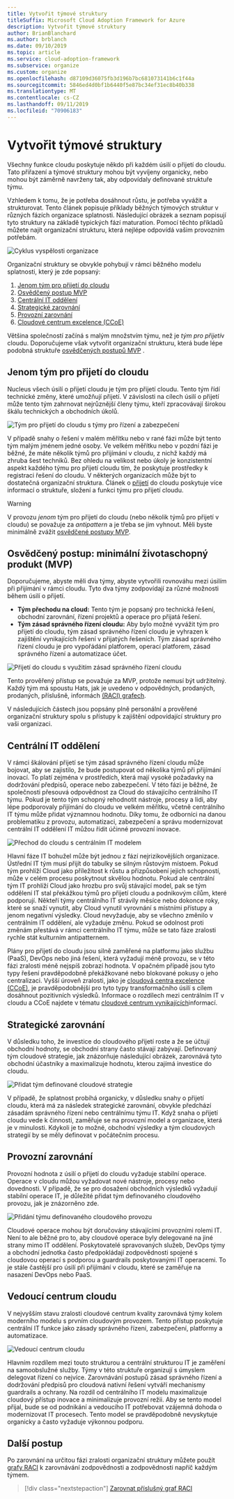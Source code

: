 ```yaml
---
title: Vytvořit týmové struktury
titleSuffix: Microsoft Cloud Adoption Framework for Azure
description: Vytvořit týmové struktury
author: BrianBlanchard
ms.author: brblanch
ms.date: 09/10/2019
ms.topic: article
ms.service: cloud-adoption-framework
ms.subservice: organize
ms.custom: organize
ms.openlocfilehash: d87109d36075fb3d196b7bc681073141b6c1f44a
ms.sourcegitcommit: 5846ed4d0bf1b6440f5e87bc34ef31ec8b40b338
ms.translationtype: MT
ms.contentlocale: cs-CZ
ms.lasthandoff: 09/11/2019
ms.locfileid: "70906183"
---
```

# <a name="establish-team-structures"></a>Vytvořit týmové struktury

Všechny funkce cloudu poskytuje někdo při každém úsilí o přijetí do cloudu. Tato přiřazení a týmové struktury mohou být vyvíjeny organicky, nebo mohou být záměrně navrženy tak, aby odpovídaly definované struktuře týmu.

Vzhledem k tomu, že je potřeba dosáhnout růstu, je potřeba vyvážit a strukturovat. Tento článek popisuje příklady běžných týmových struktur v různých fázích organizace splatnosti. Následující obrázek a seznam popisují tyto struktury na základě typických fází maturation. Pomocí těchto příkladů můžete najít organizační strukturu, která nejlépe odpovídá vašim provozním potřebám.

![Cyklus vyspělosti organizace](../_images/ready/org-ready-maturity.png)

Organizační struktury se obvykle pohybují v rámci běžného modelu splatnosti, který je zde popsaný:

1. [Jenom tým pro přijetí do cloudu](#cloud-adoption-team-only)
2. [Osvědčený postup MVP](#best-practice-minimum-viable-product-mvp)
3. [Centrální IT oddělení](#central-it)
4. [Strategické zarovnání](#strategic-alignment)
5. [Provozní zarovnání](#operational-alignment)
6. [Cloudové centrum excelence (CCoE)](#cloud-center-of-excellence)

Většina společností začíná s malým množstvím týmu, než je *tým pro přijetí*v cloudu. Doporučujeme však vytvořit organizační strukturu, která bude lépe podobná struktuře [osvědčených postupů MVP](#best-practice-minimum-viable-product-mvp) .

## <a name="cloud-adoption-team-only"></a>Jenom tým pro přijetí do cloudu

Nucleus všech úsilí o přijetí cloudu je tým pro přijetí cloudu. Tento tým řídí technické změny, které umožňují přijetí. V závislosti na cílech úsilí o přijetí může tento tým zahrnovat nejrůznější členy týmu, kteří zpracovávají širokou škálu technických a obchodních úkolů.

![Tým pro přijetí do cloudu s týmy pro řízení a zabezpečení](../_images/ready/org-ready-adoption-only.png)

V případě snahy o řešení v malém měřítku nebo v rané fázi může být tento tým malým jménem jedné osoby. Ve velkém měřítku nebo v pozdní fázi je běžné, že máte několik týmů pro přijímání v cloudu, z nichž každý má zhruba šest techniků. Bez ohledu na velikost nebo úkoly je konzistentní aspekt každého týmu pro přijetí cloudu tím, že poskytuje prostředky k registraci řešení do cloudu. V některých organizacích může být to dostatečná organizační struktura. Článek o [přijetí](./cloud-adoption.md) do cloudu poskytuje více informací o struktuře, složení a funkci týmu pro přijetí cloudu.

> [!WARNING]
> V provozu *jenom* tým pro přijetí do cloudu (nebo několik týmů pro přijetí v cloudu) se považuje za *antipattern* a je třeba se jim vyhnout. Měli byste minimálně zvážit [osvědčené postupy MVP](#best-practice-minimum-viable-product-mvp).

## <a name="best-practice-minimum-viable-product-mvp"></a>Osvědčený postup: minimální životaschopný produkt (MVP)

Doporučujeme, abyste měli dva týmy, abyste vytvořili rovnováhu mezi úsilím při přijímání v rámci cloudu. Tyto dva týmy zodpovídají za různé možnosti během úsilí o přijetí.

- **Tým přechodu na cloud:** Tento tým je popsaný pro technická řešení, obchodní zarovnání, řízení projektů a operace pro přijatá řešení.
- **Tým zásad správného řízení cloudu:** Aby bylo možné vyvážit tým pro přijetí do cloudu, tým zásad správného řízení cloudu je vyhrazen k zajištění vynikajících řešení v přijatých řešeních. Tým zásad správného řízení cloudu je pro vypořádání platforem, operací platforem, zásad správného řízení a automatizace účet.

![Přijetí do cloudu s využitím zásad správného řízení cloudu](../_images/ready/org-ready-best-practice.png)

Tento prověřený přístup se považuje za MVP, protože nemusí být udržitelný. Každý tým má spoustu Hats, jak je uvedeno v odpovědných, prodaných, prodaných, příslušně, informách [ (RACI) grafech](./raci-alignment.md).

V následujících částech jsou popsány plně personální a prověřené organizační struktury spolu s přístupy k zajištění odpovídající struktury pro vaši organizaci.

## <a name="central-it"></a>Centrální IT oddělení

V rámci škálování přijetí se tým zásad správného řízení cloudu může bojovat, aby se zajistilo, že bude postupovat od několika týmů při přijímání inovací. To platí zejména v prostředích, která mají vysoké požadavky na dodržování předpisů, operace nebo zabezpečení. V této fázi je běžné, že společnosti přesouvá odpovědnost za Cloud do stávajícího centrálního IT týmu. Pokud je tento tým schopný rehodnotit nástroje, procesy a lidi, aby lépe podporovaly přijímání do cloudu ve velkém měřítku, včetně centrálního IT týmu může přidat významnou hodnotu. Díky tomu, že odborníci na danou problematiku z provozu, automatizaci, zabezpečení a správu modernizovat centrální IT oddělení IT můžou řídit účinné provozní inovace.

![Přechod do cloudu s centrálním IT modelem](../_images/ready/org-ready-central-it.png)

Hlavní fáze IT bohužel může být jednou z fází nejrizikovějších organizace. Ústřední IT tým musí přijít do tabulky se silným růstovým místoem. Pokud tým prohlíží Cloud jako příležitost k růstu a přizpůsobení jejich schopností, může v celém procesu poskytnout skvělou hodnotu. Pokud ale centrální tým IT prohlíží Cloud jako hrozbu pro svůj stávající model, pak se tým oddělení IT stal překážkou týmů pro přijetí cloudu a podnikovým cílům, které podporují. Někteří týmy centrálního IT strávily měsíce nebo dokonce roky, které se snaží vynutit, aby Cloud vynutil vyrovnání s místními přístupy a jenom negativní výsledky. Cloud nevyžaduje, aby se všechno změnilo v centrálním IT oddělení, ale vyžaduje změnu. Pokud se odolnost proti změnám přestává v rámci centrálního IT týmu, může se tato fáze zralosti rychle stát kulturním antipatternem.

Plány pro přijetí do cloudu jsou silně zaměřené na platformu jako službu (PaaS), DevOps nebo jiná řešení, která vyžadují méně provozu, se v této fázi zralosti méně nejspíš zobrazí hodnota. V opačném případě jsou tyto typy řešení pravděpodobně překážkované nebo blokované pokusy o jeho centralizaci. Vyšší úroveň zralosti, jako je [cloudová centra excelence (CCoE)](#cloud-center-of-excellence), je pravděpodobnější pro tyto typy transformačního úsilí s cílem dosáhnout pozitivních výsledků. Informace o rozdílech mezi centrálním IT v cloudu a CCoE najdete v tématu [cloudové centrum vynikajících](./cloud-center-excellence.md)informací.

## <a name="strategic-alignment"></a>Strategické zarovnání

V důsledku toho, že investice do cloudového přijetí roste a že se účtují obchodní hodnoty, se obchodní strany často stávají zabývají. Definovaný tým cloudové strategie, jak znázorňuje následující obrázek, zarovnává tyto obchodní účastníky a maximalizuje hodnotu, kterou zajímá investice do cloudu.

![Přidat tým definované cloudové strategie](../_images/ready/org-ready-strategy-aligned.png)

V případě, že splatnost probíhá organicky, v důsledku snahy o přijetí cloudu, která má za následek strategické zarovnání, obvykle předchází zásadám správného řízení nebo centrálnímu týmu IT. Když snaha o přijetí cloudu vede k činnosti, zaměřuje se na provozní model a organizace, která je v minulosti. Kdykoli je to možné, obchodní výsledky a tým cloudových strategií by se měly definovat v počátečním procesu.

## <a name="operational-alignment"></a>Provozní zarovnání

Provozní hodnota z úsilí o přijetí do cloudu vyžaduje stabilní operace. Operace v cloudu můžou vyžadovat nové nástroje, procesy nebo dovednosti. V případě, že se pro dosažení obchodních výsledků vyžadují stabilní operace IT, je důležité přidat tým definovaného cloudového provozu, jak je znázorněno zde.

![Přidání týmu definovaného cloudového provozu](../_images/ready/org-ready-operations-aligned.png)

Cloudové operace mohou být doručovány stávajícími provozními rolemi IT. Není to ale běžné pro to, aby cloudové operace byly delegované na jiné strany mimo IT oddělení. Poskytovatelé spravovaných služeb, DevOps týmy a obchodní jednotka často předpokládají zodpovědnosti spojené s cloudovou operací s podporou a guardrails poskytovanými IT operacemi. To je stále častější pro úsilí při přijímání v cloudu, které se zaměřuje na nasazení DevOps nebo PaaS.

## <a name="cloud-center-of-excellence"></a>Vedoucí centrum cloudu

V nejvyšším stavu zralosti cloudové centrum kvality zarovnává týmy kolem moderního modelu s prvním cloudovým provozem. Tento přístup poskytuje centrální IT funkce jako zásady správného řízení, zabezpečení, platformy a automatizace.

![Vedoucí centrum cloudu](../_images/ready/org-ready-ccoe.png)

Hlavním rozdílem mezi touto strukturou a centrální strukturou IT je zaměření na samoobslužné služby. Týmy v této struktuře organizují s úmyslem delegovat řízení co nejvíce. Zarovnávání postupů zásad správného řízení a dodržování předpisů pro cloudová nativní řešení vytváří mechanismy guardrails a ochrany. Na rozdíl od centrálního IT modelu maximalizuje cloudový přístup inovace a minimalizuje provozní režii. Aby se tento model přijal, bude se od podnikání a vedoucího IT potřebovat vzájemná dohoda o modernizovat IT procesech. Tento model se pravděpodobně nevyskytuje organicky a často vyžaduje výkonnou podporu.

## <a name="next-steps"></a>Další postup

Po zarovnání na určitou fázi zralosti organizační struktury můžete použít [grafy RACI](./raci-alignment.md) k zarovnávání zodpovědnosti a zodpovědnosti napříč každým týmem.

> [!div class="nextstepaction"]
> [Zarovnat příslušný graf RACI](./raci-alignment.md)
